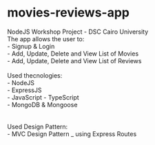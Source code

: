 # movies-reviews-app
NodeJS Workshop Project - DSC Cairo University
<br />
The app allows the user to:<br />
    - Signup & Login<br />
    - Add, Update, Delete and View List of Movies<br />
    - Add, Update, Delete and View List of Reviews<br />
<br />
Used thecnologies:<br />
    - NodeJS<br />
    - ExpressJS<br />
    - JavaScript - TypeScript<br />
    - MongoDB & Mongoose<br />
<br />   
Used Design Pattern:<br />
    - MVC Design Pattern _ using Express Routes<br />
